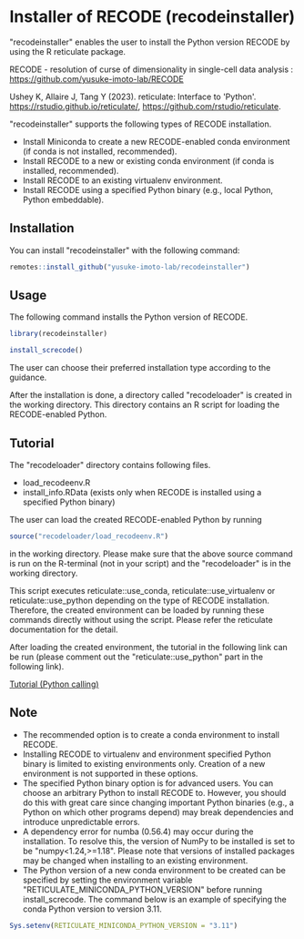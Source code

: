 
# Installer of RECODE (recodeinstaller)

 "recodeinstaller" enables the user to install the Python version RECODE by using the R reticulate package.
  
 RECODE - resolution of curse of dimensionality in single-cell data analysis : https://github.com/yusuke-imoto-lab/RECODE
 
 
 Ushey K, Allaire J, Tang Y (2023). reticulate: Interface to 'Python'. https://rstudio.github.io/reticulate/, https://github.com/rstudio/reticulate. 
 
 "recodeinstaller" supports the following types of RECODE installation.

- Install Miniconda to create a new RECODE-enabled conda environment (if conda is not installed, recommended).
- Install RECODE to a new or existing conda environment (if conda is installed, recommended).
- Install RECODE to an existing virtualenv environment.
- Install RECODE using a specified Python binary (e.g., local Python, Python embeddable).
 
 
## Installation

You can install "recodeinstaller" with the following command:

``` r
remotes::install_github("yusuke-imoto-lab/recodeinstaller")
```

## Usage

The following command installs the Python version of RECODE.

``` r
library(recodeinstaller)

install_screcode()

```
The user can choose their preferred installation type according to the guidance.
 
After the installation is done, a directory called "recodeloader" is created in the working directory.
This directory contains an R script for loading the RECODE-enabled Python. 



## Tutorial
The "recodeloader" directory contains following files.

- load_recodeenv.R
- install_info.RData (exists only when RECODE is installed using a specified Python binary)


The user can load the created RECODE-enabled Python by running

```r
source("recodeloader/load_recodeenv.R")
```

in the working directory. 
Please make sure that the above source command is run on the R-terminal (not in your script) 
and the "recodeloader" is in the working directory. 

This script executes reticulate::use_conda, reticulate::use_virtualenv or reticulate::use_python 
depending on the type of RECODE installation. Therefore, the created environment can be loaded by running 
these commands directly without using the script. Please refer the reticulate documentation for the detail.

After loading the created environment, the tutorial in the following link can be run (please comment out the "reticulate::use_python" part in the following link).

[Tutorial (Python calling)](https://yusukeimoto.github.io/images/RECODE_R_Tutorials/Run_RECODE_on_R_tutorial3_reticulate.html)


## Note
- The recommended option is to create a conda environment to install RECODE.
- Installing RECODE to virtualenv and environment specified Python binary is limited to existing environments only. Creation of a new environment is not supported in these options.
- The specified Python binary option is for advanced users. You can choose an arbitrary Python to install RECODE to. However, you should do this with great care since changing important Python binaries (e.g., a Python on which other programs depend) may break dependencies and introduce unpredictable errors.
- A dependency error for numba (0.56.4) may occur during the installation. To resolve this, the version of NumPy to be installed is set to be "numpy<1.24,>=1.18". Please note that versions of installed packages may be changed when installing to an existing environment.
- The Python version of a new conda environment to be created can be specified by setting the environment variable "RETICULATE_MINICONDA_PYTHON_VERSION" before running install_screcode. The command below is an example of specifying the conda Python version to version 3.11.

```r
Sys.setenv(RETICULATE_MINICONDA_PYTHON_VERSION = "3.11")
```

